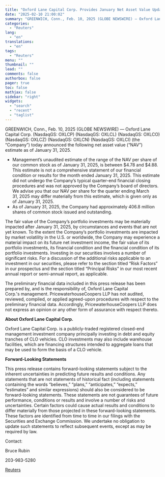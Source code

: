 ```yaml
---
title: "Oxford Lane Capital Corp. Provides January Net Asset Value Update"
date: "2025-02-10 21:00:02"
summary: "GREENWICH, Conn., Feb. 10, 2025 (GLOBE NEWSWIRE) — Oxford Lane Capital Corp. (NasdaqGS: OXLCP) (NasdaqGS: OXLCL) (NasdaqGS: OXLCO) (NasdaqGS: OXLCZ) (NasdaqGS: OXLCN) (NasdaqGS: OXLCI) (the “Company”) today announced the following net asset value (“NAV”) estimate as of January 31, 2025.Management’s unaudited estimate of the range of the NAV per share..."
categories:
  - "Reuters"
lang:
  - "en"
translations:
  - "en"
tags:
  - "Reuters"
menu: ""
thumbnail: ""
lead: ""
comments: false
authorbox: false
pager: true
toc: false
mathjax: false
sidebar: "right"
widgets:
  - "search"
  - "recent"
  - "taglist"
---
```


GREENWICH, Conn., Feb. 10, 2025 (GLOBE NEWSWIRE) — Oxford Lane Capital Corp. (NasdaqGS: OXLCP) (NasdaqGS: OXLCL) (NasdaqGS: OXLCO) (NasdaqGS: OXLCZ) (NasdaqGS: OXLCN) (NasdaqGS: OXLCI) (the “Company”) today announced the following net asset value (“NAV”) estimate as of January 31, 2025.

* Management’s unaudited estimate of the range of the NAV per share of our common stock as of January 31, 2025, is between $4.78 and $4.88. This estimate is not a comprehensive statement of our financial condition or results for the month ended January 31, 2025. This estimate did not undergo the Company’s typical quarter-end financial closing procedures and was not approved by the Company’s board of directors. We advise you that our NAV per share for the quarter ending March 31, 2025 may differ materially from this estimate, which is given only as of January 31, 2025.
* As of January 31, 2025, the Company had approximately 406.8 million shares of common stock issued and outstanding.

The fair value of the Company’s portfolio investments may be materially impacted after January 31, 2025, by circumstances and events that are not yet known. To the extent the Company’s portfolio investments are impacted by market volatility in the U.S. or worldwide, the Company may experience a material impact on its future net investment income, the fair value of its portfolio investments, its financial condition and the financial condition of its portfolio investments. Investing in our securities involves a number of significant risks. For a discussion of the additional risks applicable to an investment in our securities, please refer to the section titled “Risk Factors” in our prospectus and the section titled “Principal Risks” in our most recent annual report or semi-annual report, as applicable.

The preliminary financial data included in this press release has been prepared by, and is the responsibility of, Oxford Lane Capital Corp.'s management. PricewaterhouseCoopers LLP has not audited, reviewed, compiled, or applied agreed-upon procedures with respect to the preliminary financial data. Accordingly, PricewaterhouseCoopers LLP does not express an opinion or any other form of assurance with respect thereto.

**About Oxford Lane Capital Corp.**

Oxford Lane Capital Corp. is a publicly-traded registered closed-end management investment company principally investing in debt and equity tranches of CLO vehicles. CLO investments may also include warehouse facilities, which are financing structures intended to aggregate loans that may be used to form the basis of a CLO vehicle.

**Forward-Looking Statements**

This press release contains forward-looking statements subject to the inherent uncertainties in predicting future results and conditions. Any statements that are not statements of historical fact (including statements containing the words “believes,” “plans,” “anticipates,” “expects,” “estimates” and similar expressions) should also be considered to be forward-looking statements. These statements are not guarantees of future performance, conditions or results and involve a number of risks and uncertainties. Certain factors could cause actual results and conditions to differ materially from those projected in these forward-looking statements. These factors are identified from time to time in our filings with the Securities and Exchange Commission. We undertake no obligation to update such statements to reflect subsequent events, except as may be required by law.

Contact:

Bruce Rubin

203-983-5280

[Reuters](https://www.tradingview.com/news/reuters.com,2025-02-10:newsml_GNX981bXM:0-oxford-lane-capital-corp-provides-january-net-asset-value-update/)
